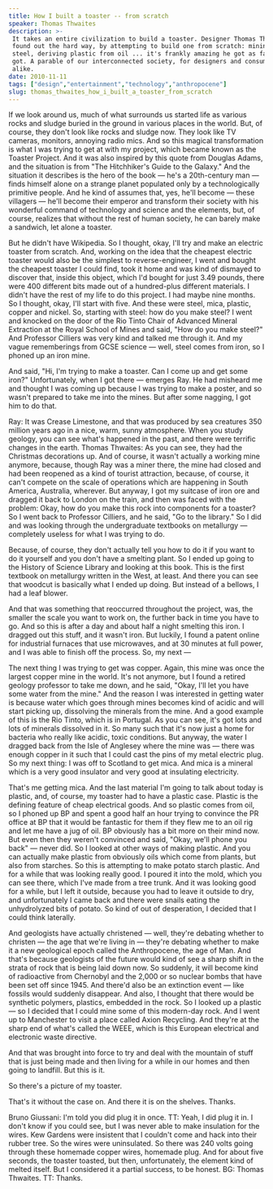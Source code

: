 ```yaml
---
title: How I built a toaster -- from scratch
speaker: Thomas Thwaites
description: >-
 It takes an entire civilization to build a toaster. Designer Thomas Thwaites
 found out the hard way, by attempting to build one from scratch: mining ore for
 steel, deriving plastic from oil ... it's frankly amazing he got as far as he
 got. A parable of our interconnected society, for designers and consumers
 alike.
date: 2010-11-11
tags: ["design","entertainment","technology","anthropocene"]
slug: thomas_thwaites_how_i_built_a_toaster_from_scratch
---
```


If we look around us, much of what surrounds us started life as various rocks and sludge
buried in the ground in various places in the world. But, of course, they don't look like
rocks and sludge now. They look like TV cameras, monitors, annoying radio mics. And so
this magical transformation is what I was trying to get at with my project, which became
known as the Toaster Project. And it was also inspired by this quote from Douglas Adams,
and the situation is from "The Hitchhiker's Guide to the Galaxy." And the situation it
describes is the hero of the book — he's a 20th-century man — finds himself alone on a
strange planet populated only by a technologically primitive people. And he kind of
assumes that, yes, he'll become — these villagers — he'll become their emperor and
transform their society with his wonderful command of technology and science and the
elements, but, of course, realizes that without the rest of human society, he can barely
make a sandwich, let alone a toaster.

But he didn't have Wikipedia. So I thought, okay, I'll try and make an electric toaster
from scratch. And, working on the idea that the cheapest electric toaster would also be
the simplest to reverse-engineer, I went and bought the cheapest toaster I could find,
took it home and was kind of dismayed to discover that, inside this object, which I'd
bought for just 3.49 pounds, there were 400 different bits made out of a hundred-plus
different materials. I didn't have the rest of my life to do this project. I had maybe
nine months. So I thought, okay, I'll start with five. And these were steel, mica,
plastic, copper and nickel. So, starting with steel: how do you make steel? I went and
knocked on the door of the Rio Tinto Chair of Advanced Mineral Extraction at the Royal
School of Mines and said, "How do you make steel?" And Professor Cilliers was very kind
and talked me through it. And my vague rememberings from GCSE science — well, steel comes
from iron, so I phoned up an iron mine.

And said, "Hi, I'm trying to make a toaster. Can I come up and get some iron?"
Unfortunately, when I got there — emerges Ray. He had misheard me and thought I was coming
up because I was trying to make a poster, and so wasn't prepared to take me into the
mines. But after some nagging, I got him to do that.

Ray: It was Crease Limestone, and that was produced by sea creatures 350 million years ago
in a nice, warm, sunny atmosphere. When you study geology, you can see what's happened in
the past, and there were terrific changes in the earth. Thomas Thwaites: As you can see,
they had the Christmas decorations up. And of course, it wasn't actually a working mine
anymore, because, though Ray was a miner there, the mine had closed and had been reopened
as a kind of tourist attraction, because, of course, it can't compete on the scale of
operations which are happening in South America, Australia, wherever. But anyway, I got my
suitcase of iron ore and dragged it back to London on the train, and then was faced with
the problem: Okay, how do you make this rock into components for a toaster? So I went back
to Professor Cilliers, and he said, "Go to the library." So I did and was looking through
the undergraduate textbooks on metallurgy — completely useless for what I was trying to
do.

Because, of course, they don't actually tell you how to do it if you want to do it
yourself and you don't have a smelting plant. So I ended up going to the History of
Science Library and looking at this book. This is the first textbook on metallurgy written
in the West, at least. And there you can see that woodcut is basically what I ended up
doing. But instead of a bellows, I had a leaf blower. 

And that was something that reoccurred throughout the project, was, the smaller the scale
you want to work on, the further back in time you have to go. And so this is after a day
and about half a night smelting this iron. I dragged out this stuff, and it wasn't iron.
But luckily, I found a patent online for industrial furnaces that use microwaves, and at
30 minutes at full power, and I was able to finish off the process. So, my next —

The next thing I was trying to get was copper. Again, this mine was once the largest
copper mine in the world. It's not anymore, but I found a retired geology professor to
take me down, and he said, "Okay, I'll let you have some water from the mine." And the
reason I was interested in getting water is because water which goes through mines becomes
kind of acidic and will start picking up, dissolving the minerals from the mine. And a
good example of this is the Rio Tinto, which is in Portugal. As you can see, it's got lots
and lots of minerals dissolved in it. So many such that it's now just a home for bacteria
who really like acidic, toxic conditions. But anyway, the water I dragged back from the
Isle of Anglesey where the mine was — there was enough copper in it such that I could cast
the pins of my metal electric plug. So my next thing: I was off to Scotland to get mica.
And mica is a mineral which is a very good insulator and very good at insulating
electricity.

That's me getting mica. And the last material I'm going to talk about today is plastic,
and, of course, my toaster had to have a plastic case. Plastic is the defining feature of
cheap electrical goods. And so plastic comes from oil, so I phoned up BP and spent a good
half an hour trying to convince the PR office at BP that it would be fantastic for them if
they flew me to an oil rig and let me have a jug of oil. BP obviously has a bit more on
their mind now. But even then they weren't convinced and said, "Okay, we'll phone you
back" — never did. So I looked at other ways of making plastic. And you can actually make
plastic from obviously oils which come from plants, but also from starches. So this is
attempting to make potato starch plastic. And for a while that was looking really good. I
poured it into the mold, which you can see there, which I've made from a tree trunk. And
it was looking good for a while, but I left it outside, because you had to leave it
outside to dry, and unfortunately I came back and there were snails eating the
unhydrolyzed bits of potato. So kind of out of desperation, I decided that I could think
laterally.

And geologists have actually christened — well, they're debating whether to christen — the
age that we're living in — they're debating whether to make it a new geological epoch
called the Anthropocene, the age of Man. And that's because geologists of the future would
kind of see a sharp shift in the strata of rock that is being laid down now. So suddenly,
it will become kind of radioactive from Chernobyl and the 2,000 or so nuclear bombs that
have been set off since 1945. And there'd also be an extinction event — like fossils would
suddenly disappear. And also, I thought that there would be synthetic polymers, plastics,
embedded in the rock. So I looked up a plastic — so I decided that I could mine some of
this modern-day rock. And I went up to Manchester to visit a place called Axion Recycling.
And they're at the sharp end of what's called the WEEE, which is this European electrical
and electronic waste directive.

And that was brought into force to try and deal with the mountain of stuff that is just
being made and then living for a while in our homes and then going to landfill. But this
is it.

So there's a picture of my toaster. 

That's it without the case on. And there it is on the shelves. Thanks.

Bruno Giussani: I'm told you did plug it in once. TT: Yeah, I did plug it in. I don't know
if you could see, but I was never able to make insulation for the wires. Kew Gardens were
insistent that I couldn't come and hack into their rubber tree. So the wires were
uninsulated. So there was 240 volts going through these homemade copper wires, homemade
plug. And for about five seconds, the toaster toasted, but then, unfortunately, the
element kind of melted itself. But I considered it a partial success, to be honest. BG:
Thomas Thwaites. TT: Thanks.

<!--
ad_duration=3.33
event="TEDSalon London 2010"
external_start_time=0
intro_duration=11.82
is_subtitle_required="False"
is_talk_featured="True"
language="en"
language_swap="False"
native_language="en"
number_of_related_talks=6
number_of_speakers=1
number_of_subtitled_videos=29
number_of_tags=4
number_of_talk_download_languages=29
number_of_talk_more_resources=0
number_of_talk_recommendations=0
number_of_talks_take_actions=0
post_ad_duration=0.83
published_timestamp="2011-01-12 16:17:00"
recording_date="2010-11-11"
speaker_description="Designer"
speaker_is_published=1
speaker_name="Thomas Thwaites"
talk_name="How I built a toaster -- from scratch"
talks_tags=["design","entertainment","technology","anthropocene"]
url_audio="https://download.ted.com/talks/ThomasThwaites_2010S.mp3?apikey=acme-roadrunner"
url_photo_speaker="https://pe.tedcdn.com/images/ted/d0a37922d11ef165fefbe7a9045496b51abded98_254x191.jpg"
url_photo_talk="https://pe.tedcdn.com/images/ted/c0dad5978acf311af98891b7686da155b4faa744_800x600.jpg"
url_webpage="https://www.ted.com/talks/thomas_thwaites_how_i_built_a_toaster_from_scratch"
video_type_name="TED Stage Talk"
-->
